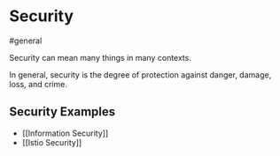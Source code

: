 # Security
#general 

Security can mean many things in many contexts.

In general, security is the degree of protection against danger, damage, loss, and crime.

## Security Examples

- [[Information Security]]
- [[Istio Security]]